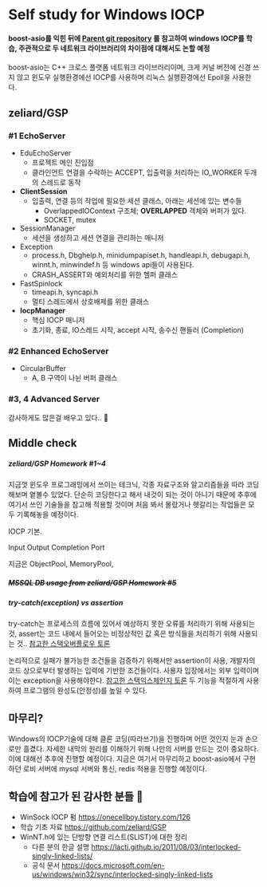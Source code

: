 # Self study for Windows IOCP

#### boost-asio를 익힌 뒤에 [Parent git repository](https://github.com/zeliard/GSP) 를 참고하여 windows IOCP를 학습, 주관적으로 두 네트워크 라이브러리의 차이점에 대해서도 논할 예정

boost-asio는 C++ 크로스 플랫폼 네트워크 라이브러리이며, 크게 커널 버전에 신경 쓰지 않고 윈도우 실행환경에선 IOCP를 사용하며 리눅스 실행환경에선 Epoll을 사용한다. 



## zeliard/GSP

### #1 EchoServer

- EduEchoServer
  - 프로젝트 메인 진입점
  - 클라인언트 연결을 수락하는 ACCEPT, 입출력을 처리하는 IO_WORKER 두개의 스레드로 동작
- **ClientSession**
  - 입출력, 연결 등의 작업에 필요한 세션 클래스, 아래는 세션에 있는 변수들
    - OverlappedIOContext 구조체; **OVERLAPPED** 객체와 버퍼가 있다.
    - SOCKET, mutex
- SessionManager
  - 세션을 생성하고 세션 연결을 관리하는 매니저
- Exception
  - process.h, Dbghelp.h, minidumpapiset.h, handleapi.h, debugapi.h, winnt.h, minwindef.h 등 windows api들이 사용된다.
  - CRASH_ASSERT와 예외처리를 위한 헬퍼 클래스
- FastSpinlock
  - timeapi.h, syncapi.h
  - 멀티 스레드에서 상호배제를 위한 클래스
- **IocpManager**
  - 핵심 IOCP 매니저
  - 초기화, 종료, IO스레드 시작, accept 시작, 송수신 핸들러 (Completion)



### #2 Enhanced EchoServer

- CircularBuffer
  - A, B 구역이 나뉜 버퍼 클래스



### #3, 4 Advanced Server

감사하게도 많은걸 배우고 있다.. 🙏



## Middle check

##### zeliard/GSP Homework #1~4

지금껏 윈도우 프로그래밍에서 쓰이는 테크닉, 각종 자료구조와 알고리즘들을 따라 코딩해보며 옅볼수 있었다. 단순히 코딩한다고 해서 내것이 되는 것이 아니기 때문에 추후에 여기서 쓰인 기술들을 참고해 적용할 것이며 처음 봐서 몰랐거나 헷갈리는 작업들은 모두 기록해놓을 예정이다.

IOCP 기본.

Input Output Completion Port



지금은 ObjectPool, MemoryPool, 

##### ~~MSSQL DB usage from zeliard/GSP Homework #5~~

##### try-catch(exception) vs assertion

try-catch는 프로세스의 흐름에 있어서 예상하지 못한 오류를 처리하기 위해 사용되는 것, assert는 코드 내에서 들어오는 비정상적인 값 혹은 방식들을 처리하기 위해 사용되는 것.. [참고한 스택오버플로우 토론](https://stackoverflow.com/questions/4333371/when-to-use-assert-and-when-to-use-try-catch)

논리적으로 실패가 불가능한 조건들을 검증하기 위해서만 assertion이 사용, 개발자의 코드 상으로부터 발생하는 입력에 기반한 조건들이다. 사용자 입장에서는 외부 입력이며 이는 exception을 사용해야한다. [참고한 스택익스체인지 토론](https://softwareengineering.stackexchange.com/questions/15515/when-to-use-assertions-and-when-to-use-exceptions) 두 기능을 적절하게 사용하여 프로그램의 완성도(안정성)를 높일 수 있다. 



## 마무리?

Windows의 IOCP기술에 대해 클론 코딩(따라쓰기)을 진행하며 어떤 것인지 눈과 손으로만 흘겼다. 자세한 내막의 원리를 이해하기 위해 나만의 서버를 만드는 것이 중요하다. 이에 대해선 추후에 진행할 예정이다. 지금은 여기서 마무리하고 boost-asio에서 구현하던 로비 서버에 mysql 서버와 통신, redis 적용을 진행할 예정이다.



## 학습에 참고가 된 감사한 분들 👏

- WinSock IOCP 펌 https://onecellboy.tistory.com/126 
- 학습 기초 자료 https://github.com/zeliard/GSP
- WinNT.h에 있는 단방향 연결 리스트(SLIST)에 대한 정리 
  - 다른 분의 한글 설명 https://lacti.github.io/2011/08/03/interlocked-singly-linked-lists/
  - 공식 문서 https://docs.microsoft.com/en-us/windows/win32/sync/interlocked-singly-linked-lists


